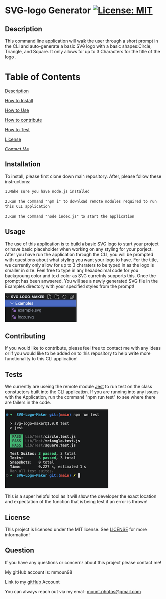# SVG-logo Generator [![License: MIT](https://img.shields.io/badge/license-MIT-green)](https://www.mit.edu/~amini/LICENSE.md)

<a name="description"></a>

## Description

This command line application will walk the user through a short prompt in the CLI and auto-generate a basic SVG logo with a basic shapes:Circle, Triangle, and Square. It only allows for up to 3 Characters for the title of the logo .

# Table of Contents

[Description](#description)

[How to Install](#install)

[How to Use](#usage)

[How to contribute](#contribute)

[How to Test](#test)

[License](#license)

[Contact Me](#contact)

<a name="install"></a>

## Installation

To install, please first clone down main repository. After, please follow these instructions:

    1.Make sure you have node.js installed

    2.Run the command "npm i" to download remote modules required to run this CLI application

    3.Run the command "node index.js" to start the application

<a name="usage"></a>

## Usage

The use of this application is to build a basic SVG logo to start your project or have basic placeholder when working on any styling for your porject. After you have run the application through the CLI, you will be prompted with questions about what styling you want your logo to have. For the title, we currently only allow for up to 3 charaters to be typed in as the logo is smaller in size. Feel free to type in any hexadecimal code for you backgroung color and text color as SVG curretnly supports this. Once the prompt has been anwsered. You will see a newly generated SVG file in the Examples directory with your specified styles from the prompt!

![Location of New SVG File](./Lib/Images/logo-exm.png)

<a name="contribute"></a>

## Contributing

If you would like to contribute, please feel free to contact me with any ideas or if you would like to be added on to this repository to help write more functionality to this CLI application!

<a name="test"></a>

## Tests

We currently are useing the remote module [Jest](https://jestjs.io/) to run test on the class constuctors built into the CLI application. If you are running into any issues with the Application, run the command "npm run test" to see where there are failers in the code.

![CLI running the Jest Test Command](./Lib/Images/Jest-test.png)

This is a super helpful tool as it will show the developer the exact location and expectation of the function that is being test if an error is thrown!

<a name="license"></a>

## License

This project is licensed under the MIT license.
See [LICENSE](https://www.mit.edu/~amini/LICENSE.md) for more information!

<a name="contact"></a>

## Question

If you have any questions or concerns about this project please contact me!

My gitHub account is: mmoun98

Link to my [gitHub](https://github.com/mmoun98) Account

You can always reach out via my email: mount.photos@gmail.com

